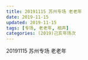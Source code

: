 ```yaml
---
title: 20191115 苏州专场 老老年
date: 2019-11-15
updated: 2019-11-15
tags: [专场, 老老年, 相声]
categories: (2019)己亥年场次
---
```

20191115 苏州专场 老老年